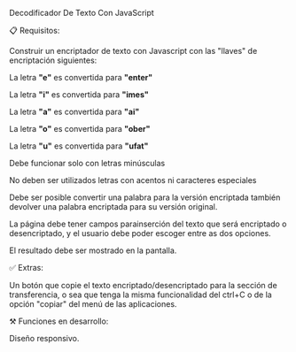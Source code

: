 Decodificador De Texto Con JavaScript


📋 Requisitos:

Construir un encriptador de texto con Javascript con las "llaves" de encriptación siguientes:

  La letra **"e"** es convertida para **"enter"**
  
  La letra **"i"** es convertida para **"imes"**
  
  La letra **"a"** es convertida para **"ai"**
  
  La letra **"o"** es convertida para **"ober"**
  
  La letra **"u"** es convertida para **"ufat"**
  


Debe funcionar solo con letras minúsculas

No deben ser utilizados letras con acentos ni caracteres especiales

Debe ser posible convertir una palabra para la versión encriptada también devolver una palabra encriptada para su versión original.

La página debe tener campos parainserción del texto que será encriptado o desencriptado, y el usuario debe poder escoger entre as dos opciones.

El resultado debe ser mostrado en la pantalla.

✅ Extras:

Un botón que copie el texto encriptado/desencriptado para la sección de transferencia, o sea que tenga la misma funcionalidad del ctrl+C o de la opción "copiar" del menú de las aplicaciones.


⚒ Funciones en desarrollo:

  Diseño responsivo.


